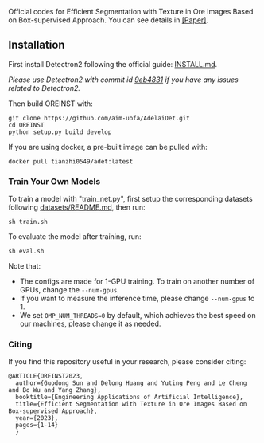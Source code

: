 Official codes for Efficient Segmentation with Texture in Ore Images Based on Box-supervised Approach. You can see details in [[Paper]](https://arxiv.org/abs/2311.05929).

## Installation

First install Detectron2 following the official guide: [INSTALL.md](https://github.com/facebookresearch/detectron2/blob/master/INSTALL.md).

*Please use Detectron2 with commit id [9eb4831](https://github.com/facebookresearch/detectron2/commit/9eb4831f742ae6a13b8edb61d07b619392fb6543) if you have any issues related to Detectron2.*

Then build OREINST with:

```
git clone https://github.com/aim-uofa/AdelaiDet.git
cd OREINST
python setup.py build develop
```

If you are using docker, a pre-built image can be pulled with:

```
docker pull tianzhi0549/adet:latest
```

### Train Your Own Models

To train a model with "train_net.py", first
setup the corresponding datasets following
[datasets/README.md](https://github.com/facebookresearch/detectron2/blob/master/datasets/README.md),
then run:

```
sh train.sh
```
To evaluate the model after training, run:

```
sh eval.sh
```
Note that:
- The configs are made for 1-GPU training. To train on another number of GPUs, change the `--num-gpus`.
- If you want to measure the inference time, please change `--num-gpus` to 1.
- We set `OMP_NUM_THREADS=0` by default, which achieves the best speed on our machines, please change it as needed.

### Citing
If you find this repository useful in your research, please consider citing:
```
@ARTICLE{OREINST2023,  
  author={Guodong Sun and Delong Huang and Yuting Peng and Le Cheng and Bo Wu and Yang Zhang},  
  booktitle={Engineering Applications of Artificial Intelligence},   
  title={Efficient Segmentation with Texture in Ore Images Based on Box-supervised Approach},   
  year={2023},
  pages={1-14}
  }
```
